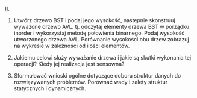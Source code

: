 II.
1. Utwórz drzewo BST i podaj jego wysokość, następnie skonstruuj wyważone drzewo AVL.
tj. odczytaj elementy drzewa BST w porządku inorder i wykorzystaj metodę połowienia binarnego.
Podaj wysokość utworzonego drzewa AVL. Porównanie wysokości obu drzew zobrazuj na wykresie w zależności od ilości elementów.

2. Jakiemu celowi służy wyważanie drzewa i jakie są skutki wykonania tej operacji? Kiedy jej realizacja jest sensowna?
3. Sformułować wnioski ogólne dotyczące doboru struktur danych do rozwiązywanych problemów.
Porównać wady i zalety struktur statycznych i dynamicznych.
